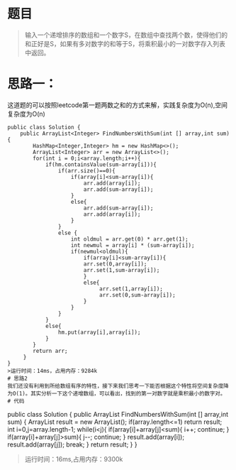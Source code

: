 # 题目
>输入一个递增排序的数组和一个数字S，在数组中查找两个数，使得他们的和正好是S，如果有多对数字的和等于S，将乘积最小的一对数字存入列表中返回。
# 思路一：
这道题的可以按照leetcode第一题两数之和的方式来解，实践复杂度为O(n),空间复杂度为O(n)
```
public class Solution {
    public ArrayList<Integer> FindNumbersWithSum(int [] array,int sum) {
        HashMap<Integer,Integer> hm = new HashMap<>();
        ArrayList<Integer> arr = new ArrayList<>();
        for(int i = 0;i<array.length;i++){
            if(hm.containsValue(sum-array[i])){
                if(arr.size()==0){
                    if(array[i]<sum-array[i]){
                        arr.add(array[i]);
                        arr.add(sum-array[i]);
                    }
                    else{
                        arr.add(sum-array[i]);
                        arr.add(array[i]);
                    }
                }
                else {
                    int oldmul = arr.get(0) * arr.get(1);
                    int newmul = array[i] * (sum-array[i]);
                    if(newmul<oldmul){
                        if(array[i]<sum-array[i]){
                        arr.set(0,array[i]);
                        arr.set(1,sum-array[i]);
                        }
                        else{
                             arr.set(1,array[i]);
                             arr.set(0,sum-array[i]);
                        }
                    }
                }
            }
            else{
                hm.put(array[i],array[i]);
            }
        }
        return arr;
     }
}
>运行时间：14ms，占用内存：9284k
# 思路2
我们还没有利用到所给数组有序的特性，接下来我们思考一下能否根据这个特性将空间复杂度降为O(1)。其实分析一下这个递增数组，可以看出，找到的第一对数字就是乘积最小的数字对。
# 代码
```
public class Solution {
    public ArrayList<Integer> FindNumbersWithSum(int [] array,int sum) {
    ArrayList<Integer> result = new ArrayList<Integer>();
        if(array.length<=1) return result;
        int i=0,j=array.length-1;
        while(i<j){
            if(array[i]+array[j]<sum){
                i++;
                continue;
            }
            if(array[i]+array[j]>sum){
                j--;
                continue;
            }
            result.add(array[i]);
            result.add(array[j]);
            break;
        }
        return result;
    }
}
>运行时间：16ms,占用内存：9300k
